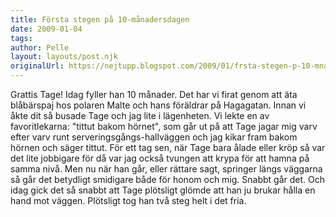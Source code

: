 ```yaml
---
title: Första stegen på 10-månadersdagen
date: 2009-01-04
tags: 	
author: Pelle
layout: layouts/post.njk
originalUrl: https://nejtupp.blogspot.com/2009/01/frsta-stegen-p-10-mnadersdagen.html
---
```


Grattis Tage! Idag fyller han 10 månader. Det har vi firat genom att äta blåbärspaj hos polaren Malte och hans föräldrar på Hagagatan. Innan vi åkte dit så busade Tage och jag lite i lägenheten. Vi lekte en av favoritlekarna: "tittut bakom hörnet", som går ut på att Tage jagar mig varv efter varv runt serveringsgångs-hallväggen och jag kikar fram bakom hörnen och säger tittut. För ett tag sen, när Tage bara ålade eller kröp så var det lite jobbigare för då var jag också tvungen att krypa för att hamna på samma nivå. Men nu när han går, eller rättare sagt, springer längs väggarna så går det betydligt smidigare både för honom och mig. Snabbt går det. Och idag gick det så snabbt att Tage plötsligt glömde att han ju brukar hålla en hand mot väggen. Plötsligt tog han två steg helt i det fria.
